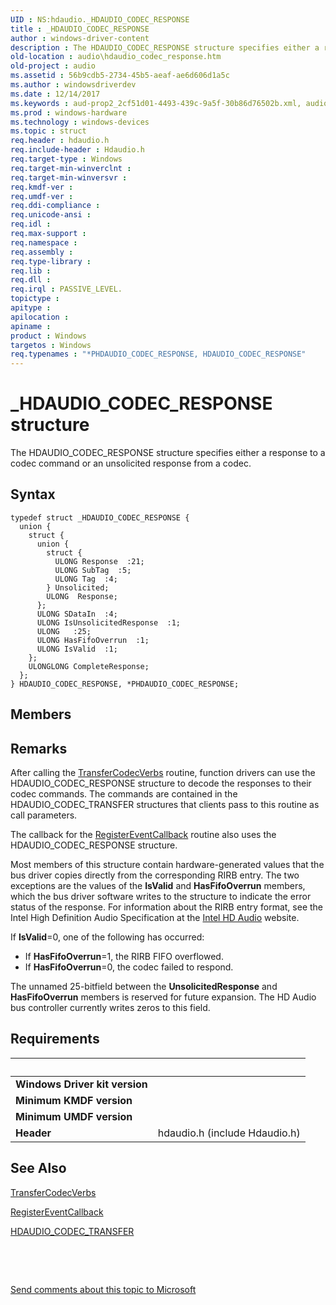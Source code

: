 ```yaml
---
UID : NS:hdaudio._HDAUDIO_CODEC_RESPONSE
title : _HDAUDIO_CODEC_RESPONSE
author : windows-driver-content
description : The HDAUDIO_CODEC_RESPONSE structure specifies either a response to a codec command or an unsolicited response from a codec.
old-location : audio\hdaudio_codec_response.htm
old-project : audio
ms.assetid : 56b9cdb5-2734-45b5-aeaf-ae6d606d1a5c
ms.author : windowsdriverdev
ms.date : 12/14/2017
ms.keywords : aud-prop2_2cf51d01-4493-439c-9a5f-30b86d76502b.xml, audio.hdaudio_codec_response, HDAUDIO_CODEC_RESPONSE structure [Audio Devices], PHDAUDIO_CODEC_RESPONSE structure pointer [Audio Devices], _HDAUDIO_CODEC_RESPONSE, *PHDAUDIO_CODEC_RESPONSE, hdaudio/HDAUDIO_CODEC_RESPONSE, HDAUDIO_CODEC_RESPONSE, PHDAUDIO_CODEC_RESPONSE, hdaudio/PHDAUDIO_CODEC_RESPONSE
ms.prod : windows-hardware
ms.technology : windows-devices
ms.topic : struct
req.header : hdaudio.h
req.include-header : Hdaudio.h
req.target-type : Windows
req.target-min-winverclnt : 
req.target-min-winversvr : 
req.kmdf-ver : 
req.umdf-ver : 
req.ddi-compliance : 
req.unicode-ansi : 
req.idl : 
req.max-support : 
req.namespace : 
req.assembly : 
req.type-library : 
req.lib : 
req.dll : 
req.irql : PASSIVE_LEVEL.
topictype : 
apitype : 
apilocation : 
apiname : 
product : Windows
targetos : Windows
req.typenames : "*PHDAUDIO_CODEC_RESPONSE, HDAUDIO_CODEC_RESPONSE"
---
```


# _HDAUDIO_CODEC_RESPONSE structure
The HDAUDIO_CODEC_RESPONSE structure specifies either a response to a codec command or an unsolicited response from a codec.

## Syntax
````
typedef struct _HDAUDIO_CODEC_RESPONSE {
  union {
    struct {
      union {
        struct {
          ULONG Response  :21;
          ULONG SubTag  :5;
          ULONG Tag  :4;
        } Unsolicited;
        ULONG  Response;
      };
      ULONG SDataIn  :4;
      ULONG IsUnsolicitedResponse  :1;
      ULONG   :25;
      ULONG HasFifoOverrun  :1;
      ULONG IsValid  :1;
    };
    ULONGLONG CompleteResponse;
  };
} HDAUDIO_CODEC_RESPONSE, *PHDAUDIO_CODEC_RESPONSE;
````

## Members


## Remarks
After calling the <a href="..\hdaudio\nc-hdaudio-ptransfer_codec_verbs.md">TransferCodecVerbs</a> routine, function drivers can use the HDAUDIO_CODEC_RESPONSE structure to decode the responses to their codec commands. The commands are contained in the HDAUDIO_CODEC_TRANSFER structures that clients pass to this routine as call parameters.

The callback for the <a href="..\hdaudio\nc-hdaudio-pregister_event_callback.md">RegisterEventCallback</a> routine also uses the HDAUDIO_CODEC_RESPONSE structure.

Most members of this structure contain hardware-generated values that the bus driver copies directly from the corresponding RIRB entry. The two exceptions are the values of the <b>IsValid</b> and <b>HasFifoOverrun</b> members, which the bus driver software writes to the structure to indicate the error status of the response. For information about the RIRB entry format, see the Intel High Definition Audio Specification at the <a href="http://go.microsoft.com/fwlink/p/?linkid=42508">Intel HD Audio</a> website.

If <b>IsValid</b>=0, one of the following has occurred:
<ul>
<li>
If <b>HasFifoOverrun</b>=1, the RIRB FIFO overflowed.

</li>
<li>
If <b>HasFifoOverrun</b>=0, the codec failed to respond.

</li>
</ul>The unnamed 25-bitfield between the <b>UnsolicitedResponse</b> and <b>HasFifoOverrun</b> members is reserved for future expansion. The HD Audio bus controller currently writes zeros to this field.

## Requirements
| &nbsp; | &nbsp; |
| ---- |:---- |
| **Windows Driver kit version** |  |
| **Minimum KMDF version** |  |
| **Minimum UMDF version** |  |
| **Header** | hdaudio.h (include Hdaudio.h) |

## See Also

<a href="..\hdaudio\nc-hdaudio-ptransfer_codec_verbs.md">TransferCodecVerbs</a>

<a href="..\hdaudio\nc-hdaudio-pregister_event_callback.md">RegisterEventCallback</a>

<a href="..\hdaudio\ns-hdaudio-_hdaudio_codec_transfer.md">HDAUDIO_CODEC_TRANSFER</a>

 

 

<a href="mailto:wsddocfb@microsoft.com?subject=Documentation%20feedback [audio\audio]:%20HDAUDIO_CODEC_RESPONSE structure%20 RELEASE:%20(12/14/2017)&amp;body=%0A%0APRIVACY STATEMENT%0A%0AWe use your feedback to improve the documentation. We don't use your email address for any other purpose, and we'll remove your email address from our system after the issue that you're reporting is fixed. While we're working to fix this issue, we might send you an email message to ask for more info. Later, we might also send you an email message to let you know that we've addressed your feedback.%0A%0AFor more info about Microsoft's privacy policy, see http://privacy.microsoft.com/en-us/default.aspx." title="Send comments about this topic to Microsoft">Send comments about this topic to Microsoft</a>